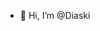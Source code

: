 - 👋 Hi, I’m @Diaski
<!---
Diaski/Diaski is a ✨ special ✨ repository because its `README.md` (this file) appears on your GitHub profile.
You can click the Preview link to take a look at your changes.
--->
